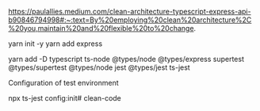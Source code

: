 https://paulallies.medium.com/clean-architecture-typescript-express-api-b90846794998#:~:text=By%20employing%20clean%20architecture%2C%20you,maintain%20and%20flexible%20to%20change.

yarn init -y
yarn add express

yarn add -D typescript ts-node @types/node @types/express supertest @types/supertest @types/node jest @types/jest ts-jest

Configuration of test environment

npx ts-jest config:init#   c l e a n - c o d e  
 